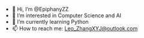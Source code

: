 - 👋 Hi, I’m @EpiphanyZZ
- 👀 I’m interested in Computer Science and AI
- 🌱 I’m currently learning Python
- 📫 How to reach me: Leo_ZhangXYJ@outlook.com
